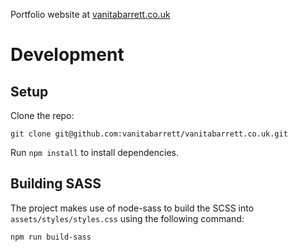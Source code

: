 Portfolio website at [vanitabarrett.co.uk](https://vanitabarrett.co.uk)

# Development
## Setup
Clone the repo:

```git clone git@github.com:vanitabarrett/vanitabarrett.co.uk.git```

Run `npm install` to install dependencies.

## Building SASS
The project makes use of node-sass to build the SCSS into `assets/styles/styles.css` using the following command:

```npm run build-sass```

